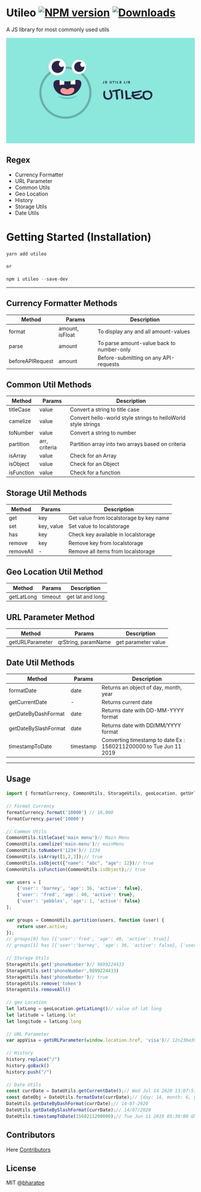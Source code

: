 # Utileo [![NPM version](https://img.shields.io/npm/v/utileo.svg)](https://www.npmjs.com/package/utileo) [![Downloads](http://img.shields.io/npm/dm/utileo.svg)](https://npmjs.org/package/utileo)

A JS library for most commonly used utils

![Utileo](/assets/utileo.png)

## Regex
 - Currency Formatter
 - URL Parameter
 - Common Utils
 - Geo Location
 - History
 - Storage Utils
 - Date Utils

 # Getting Started (Installation)

```javascript
yarn add utileo

or

npm i utileo --save-dev
```

--------------------------------------------------------------------------------
## Currency Formatter Methods

  Method                          |     Params       |        Description
----------------------------------|------------------|------------------------------------------
  format                          | amount, isFloat  |  To display any and all amount-values
  parse                           |      amount      |  To parse amount-value back to number-only
  beforeAPIRequest                |      amount      |  Before-submitting on any API-requests

## Common Util Methods

  Method                          |     Params       |        Description
----------------------------------|------------------|---------------------------------------------------------------
  titleCase                       |      value       |  Convert a string to title case
  camelize                        |      value       |  Convert hello-world style strings to helloWorld style strings 
  toNumber                        |      value       |  Convert a string to number
  partition                       |   arr, criteria  |  Partition array into two arrays based on criteria
  isArray                         |      value       |  Check for an Array
  isObject                        |      value       |  Check for an Object
  isFunction                      |      value       |  Check for a function

## Storage Util Methods

  Method                          |     Params       |        Description
----------------------------------|------------------|-----------------------------------------
  get                             |      key         |  Get value from localstorage by key name
  set                             |    key, value    |  Set value to localstorage
  has                             |      key         |  Check key available in localstorage
  remove                          |      key         |  Remove key from localstorage
  removeAll                       |       -          |  Remove all items from localstorage

## Geo Location Util Method

  Method                          |     Params       |        Description
----------------------------------|------------------|----------------------------
  getLatLong                      |     timeout      |  get lat and long

## URL Parameter Method

  Method                          |     Params           |        Description
----------------------------------|----------------------|----------------------------
  getURLParameter                 |  qrString, paramName |  get parameter value

## Date Util Methods

  Method                          |     Params       |        Description
----------------------------------|------------------|---------------------------------------------------------------------
  formatDate                      |      date        |  Returns an object of day, month, year
  getCurrentDate                  |        -         |  Returns current date
  getDateByDashFormat             |      date        |  Returns date with DD-MM-YYYY format
  getDateBySlashFormat            |      date        |  Returns date with DD/MM/YYYY format
  timestampToDate                 |    timestamp     |  Converting timestamp to date Ex : 1560211200000 to Tue Jun 11 2019

----------------------------------------------------------------------------------------------------------------------------

## Usage
```javascript
import { formatCurrency, CommonUtils, StorageUtils, geoLocation, getUrlParameter, history, DateUtils } from 'utileo';

// Format Currency
formatCurrency.format('10000') // 10,000
formatCurrency.parse('10000') 

// Common Utils
CommonUtils.titleCase('main menu')// Main Menu
CommonUtils.camelize('main-menu')// mainMenu
CommonUtils.toNumber('1234')// 1234
CommonUtils.isArray([1,2,3]);// true
CommonUtils.isObject({"name": "abc", "age": 12})// true
CommonUtils.isFunction(CommonUtils.isObject);// true

var users = [
	{'user': 'barney', 'age': 36, 'active': false},
	{'user': 'fred', 'age': 40, 'active': true},
	{'user': 'pebbles', 'age': 1, 'active': false}
];

var groups = CommonUtils.partition(users, function (user) {
	return user.active;
});
// groups[0] has [{'user':'fred', 'age': 40, 'active': true}]
// groups[1] has [{'user':'barney', 'age': 36, 'active': false}, {'user': 'pebbles', 'age': 1, 'active': false}]

// Storage Utils
StorageUtils.get('phoneNumber')// 9899224433
StorageUtils.set('phoneNumber',9899224433)
StorageUtils.has('phoneNumber')// true
StorageUtils.remove('token')
StorageUtils.removeAll()

// geo Location
let latLong = geoLocation.getLatLong()// value of lat long
let latitude = latLong.lat
let longitude = latLong.long

// URL Parameter
var appVisa = getURLParameter(window.location.href, 'visa')// 12n23be3h3bhbbh34

// History
history.replace("/")
history.goBack()
history.push("/")

// Date Utils
const currDate = DateUtils.getCurrentDate();// Wed Jul 14 2020 13:07:57 GMT+0530 (India Standard Time)
const dateObj = DateUtils.formatDate(currDate);// {day: 14, month: 6, year: 2020}
DateUtils.getDateByDashFormat(currDate);// 14-07-2020
DateUtils.getDateBySlashFormat(currDate);// 14/07/2020
DateUtils.timestampToDate(1560211200000);// Tue Jun 11 2019 05:30:00 GMT+0530 (India Standard Time)

```

## Contributors
Here [Contributors](https://github.com/bharatpe/utileo/graphs/contributors)


## License
MIT @[bharatpe](https://bharatpe.in)
